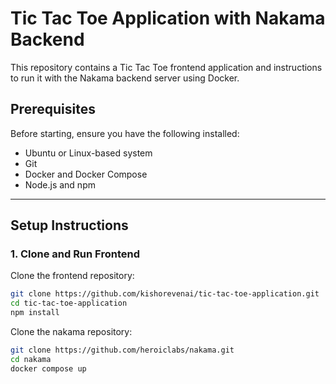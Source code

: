 # Tic Tac Toe Application with Nakama Backend

This repository contains a Tic Tac Toe frontend application and instructions to run it with the Nakama backend server using Docker.

## Prerequisites

Before starting, ensure you have the following installed:

- Ubuntu or Linux-based system
- Git
- Docker and Docker Compose
- Node.js and npm

---

## Setup Instructions

### 1. Clone and Run Frontend

Clone the frontend repository:

```bash
git clone https://github.com/kishorevenai/tic-tac-toe-application.git
cd tic-tac-toe-application
npm install
```

Clone the nakama repository:

```bash
git clone https://github.com/heroiclabs/nakama.git
cd nakama
docker compose up
```


